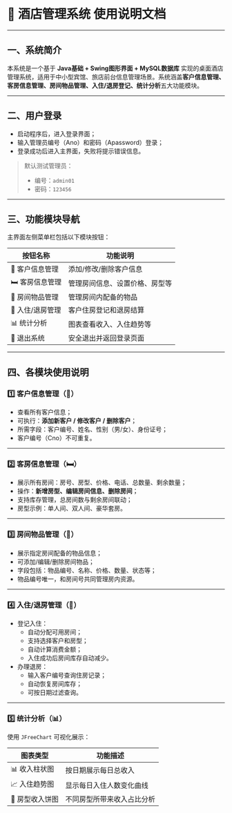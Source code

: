 # 🏨 酒店管理系统 使用说明文档

------

## 一、系统简介

本系统是一个基于 **Java基础 + Swing图形界面 + MySQL数据库** 实现的桌面酒店管理系统，适用于中小型宾馆、旅店前台信息管理场景。系统涵盖**客户信息管理、客房信息管理、房间物品管理、入住/退房登记、统计分析**五大功能模块。

------

## 二、用户登录

- 启动程序后，进入登录界面；
- 输入管理员编号（Ano）和密码（Apassword）登录；
- 登录成功后进入主界面，失败将提示错误信息。

> 默认测试管理员：
>
> - 编号：`admin01`
> - 密码：`123456`

------

## 三、功能模块导航

主界面左侧菜单栏包括以下模块按钮：

| 按钮名称        | 功能说明                       |
| --------------- | ------------------------------ |
| 👤 客户信息管理  | 添加/修改/删除客户信息         |
| 🛏️ 客房信息管理  | 管理房间信息、设置价格、房型等 |
| 🧺 房间物品管理  | 管理房间内配备的物品           |
| 📝 入住/退房管理 | 客户住房登记和退房结算         |
| 📊 统计分析      | 图表查看收入、入住趋势等       |
| 🚪 退出系统      | 安全退出并返回登录页面         |



------

## 四、各模块使用说明

### 1️⃣ 客户信息管理（👤）

- 查看所有客户信息；
- 可执行：**添加新客户 / 修改客户 / 删除客户**；
- 所需字段：客户编号、姓名、性别（男/女）、身份证号；
- 客户编号（Cno）不可重复。

------

### 2️⃣ 客房信息管理（🛏️）

- 展示所有房间：房号、房型、价格、电话、总数量、剩余数量；
- 操作：**新增房型、编辑房间信息、删除房间**；
- 支持库存管理，总房间数与剩余房间联动；
- 房型示例：单人间、双人间、豪华套房。

------

### 3️⃣ 房间物品管理（🧺）

- 展示指定房间配备的物品信息；
- 可添加/编辑/删除房间物品；
- 字段包括：物品编号、名称、价格、数量、状态等；
- 物品编号唯一，和房间号共同管理房内资源。

------

### 4️⃣ 入住/退房管理（📝）

- 登记入住：
  - 自动分配可用房间；
  - 支持选择客户和房型；
  - 自动计算消费金额；
  - 入住成功后房间库存自动减少。
- 办理退房：
  - 输入客户编号查询住房记录；
  - 自动恢复房间库存；
  - 可按日期过滤查询。

------

### 5️⃣ 统计分析（📊）

使用 `JFreeChart` 可视化展示：

| 图表类型       | 功能描述                   |
| -------------- | -------------------------- |
| 📊 收入柱状图   | 按日期展示每日总收入       |
| 📈 入住趋势图   | 显示每日入住人数变化曲线   |
| 🍕 房型收入饼图 | 不同房型所带来收入占比分析 |